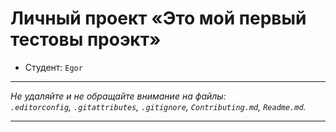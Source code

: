 # Личный проект «Это мой первый тестовы проэкт»

* Студент: `Egor`

---

_Не удаляйте и не обращайте внимание на файлы:_<br>
_`.editorconfig`, `.gitattributes`, `.gitignore`, `Contributing.md`, `Readme.md`._

---
